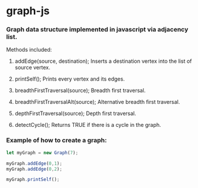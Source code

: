 # graph-js
### Graph data structure implemented in javascript via adjacency list.

Methods included:

1. addEdge(source, destination);
Inserts a destination vertex into the list of source vertex.

1. printSelf();
Prints every vertex and its edges.

1. breadthFirstTraversal(source);
Breadth first traversal.

1. breadthFirstTraversalAlt(source);
Alternative breadth first traversal.

1. depthFirstTraversal(source);
Depth first traversal.

1. detectCycle();
Returns TRUE if there is a cycle in the graph.

### Example of how to create a graph:

```javascript
let myGraph = new Graph(7);

myGraph.addEdge(0,1);
myGraph.addEdge(0,2);

myGraph.printSelf();
```